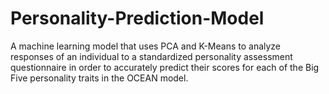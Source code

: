 # Personality-Prediction-Model
A machine learning model that uses PCA and K-Means to analyze responses of an individual to a standardized personality assessment questionnaire in order to accurately predict their scores for each of the Big Five personality traits in the OCEAN model.
